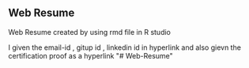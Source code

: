## Web Resume
Web Resume created by using rmd file in R studio 

I given the email-id , gitup id , linkedin id in hyperlink and also  gievn the certification proof as a hyperlink
"# Web-Resume" 
